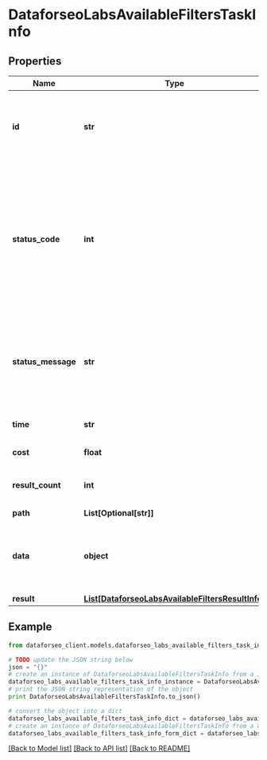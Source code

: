 # DataforseoLabsAvailableFiltersTaskInfo


## Properties

Name | Type | Description | Notes
------------ | ------------- | ------------- | -------------
**id** | **str** | task identifier unique task identifier in our system in the UUID format | [optional] 
**status_code** | **int** | status code of the task generated by DataForSEO, can be within the following range: 10000-60000 you can find the full list of the response codes here | [optional] 
**status_message** | **str** | informational message of the task you can find the full list of general informational messages here | [optional] 
**time** | **str** | execution time, seconds | [optional] 
**cost** | **float** | total tasks cost, USD | [optional] 
**result_count** | **int** | number of elements in the result array | [optional] 
**path** | **List[Optional[str]]** | URL path | [optional] 
**data** | **object** | contains the same parameters that you specified in the POST request | [optional] 
**result** | [**List[DataforseoLabsAvailableFiltersResultInfo]**](DataforseoLabsAvailableFiltersResultInfo.md) |  | [optional] 

## Example

```python
from dataforseo_client.models.dataforseo_labs_available_filters_task_info import DataforseoLabsAvailableFiltersTaskInfo

# TODO update the JSON string below
json = "{}"
# create an instance of DataforseoLabsAvailableFiltersTaskInfo from a JSON string
dataforseo_labs_available_filters_task_info_instance = DataforseoLabsAvailableFiltersTaskInfo.from_json(json)
# print the JSON string representation of the object
print DataforseoLabsAvailableFiltersTaskInfo.to_json()

# convert the object into a dict
dataforseo_labs_available_filters_task_info_dict = dataforseo_labs_available_filters_task_info_instance.to_dict()
# create an instance of DataforseoLabsAvailableFiltersTaskInfo from a dict
dataforseo_labs_available_filters_task_info_form_dict = dataforseo_labs_available_filters_task_info.from_dict(dataforseo_labs_available_filters_task_info_dict)
```
[[Back to Model list]](../README.md#documentation-for-models) [[Back to API list]](../README.md#documentation-for-api-endpoints) [[Back to README]](../README.md)


